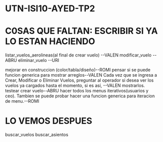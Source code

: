 # UTN-ISI10-AYED-TP2

# C0SAS QUE FALTAN: ESCRIBIR SI YA LO ESTAN HACIENDO

listar_vuelos_aerolineas(al final de crear vuelo) --VALEN
modificar_vuelo --ABRU
eliminar_vuelo --URI

mejorar en construccion (color/tabla/diseño)--ROMI
pensar si se puede funcion generica para mostrar arreglos--VALEN Cada vez que se ingresa a Crear, Modificar o Eliminar Vuelos, preguntar al
operador si desea ver los vuelos ya cargados hasta el momento, si es así, --VALEN
mostrarlos.
testear crear vuelo--ABRU
hacer todos los menus iterativos(usuarios y ceo). Tambien se puede probar hacer una funcion generica para iteracion de menu.--ROMI

# LO VEMOS DESPUES
buscar_vuelos 
buscar_asientos